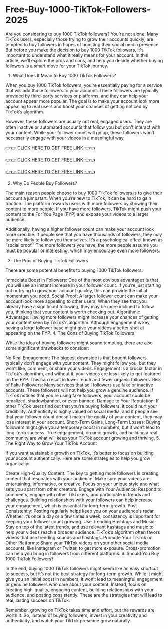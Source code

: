 # Free-Buy-1000-TikTok-Followers-2025

Are you considering to buy 1000 TikTok followers? You're not alone. Many TikTok users, especially those trying to grow their accounts quickly, are tempted to buy followers in hopes of boosting their social media presence. But before you make the decision to buy 1000 TikTok followers, it's important to understand what it really means for your account. In this article, we’ll explore the pros and cons, and help you decide whether buying followers is a smart move for your TikTok journey.

1. What Does It Mean to Buy 1000 TikTok Followers?

When you buy 1000 TikTok followers, you’re essentially paying for a service that will add those followers to your account. These followers are typically provided by third-party services or platforms, and they can help your account appear more popular. The goal is to make your account look more appealing to real users and boost your chances of getting noticed by TikTok’s algorithm.

However, these followers are usually not real, engaged users. They are often inactive or automated accounts that follow you but don't interact with your content. While your follower count will go up, these followers won’t necessarily engage with your videos in a meaningful way.

[👉👉 CLICK HERE TO GET FREE LINK 👈👈](https://freenewoffer.com/tik1/)

[👉👉 CLICK HERE TO GET FREE LINK 👈👈](https://freenewoffer.com/tik1/)

[👉👉 CLICK HERE TO GET FREE LINK 👈👈](https://freenewoffer.com/tik1/)

2. Why Do People Buy Followers?

The main reason people choose to buy 1000 TikTok followers is to give their account a jumpstart. When you’re new to TikTok, it can be hard to gain traction. The platform rewards users with more followers by showing their content to more people. If you have more followers, TikTok might push your content to the For You Page (FYP) and expose your videos to a larger audience.

Additionally, having a higher follower count can make your account look more credible. If people see that you have thousands of followers, they may be more likely to follow you themselves. It’s a psychological effect known as “social proof.” The more followers you have, the more people assume you must be popular or interesting, which may encourage even more followers.

3. The Pros of Buying TikTok Followers

There are some potential benefits to buying 1000 TikTok followers:

Immediate Boost in Followers: One of the most obvious advantages is that you will see an instant increase in your follower count. If you’re just starting out or trying to grow your account quickly, this can provide the initial momentum you need.
Social Proof: A larger follower count can make your account look more appealing to other users. When they see that you already have a significant following, they may be more inclined to follow you, thinking that your content is worth checking out.
Algorithmic Advantage: Having more followers might increase your chances of getting your content seen by TikTok's algorithm. Although engagement is key, having a large follower base might give your videos a better shot at appearing on the FYP.
4. The Cons of Buying TikTok Followers

While the idea of buying followers might sound tempting, there are also some significant drawbacks to consider:

No Real Engagement: The biggest downside is that bought followers typically don’t engage with your content. They might follow you, but they won’t like, comment, or share your videos. Engagement is a crucial factor in TikTok’s algorithm, and without it, your videos are less likely to get featured on the FYP. This can result in lower reach and fewer organic followers.
Risk of Fake Followers: Many services that sell followers use fake or inactive accounts. These followers will not help you grow a genuine audience. If TikTok notices that you're using fake followers, your account could be penalized, shadowbanned, or even banned.
Damage to Your Reputation: If other TikTok users find out that you're buying followers, it could hurt your credibility. Authenticity is highly valued on social media, and if people see that your follower count doesn’t match the quality of your content, they may lose interest in your account.
Short-Term Gains, Long-Term Losses: Buying followers might give you a temporary boost in numbers, but it won’t lead to long-term success. True engagement, organic growth, and building a real community are what will keep your TikTok account growing and thriving.
5. The Right Way to Grow Your TikTok Account

If you want sustainable growth on TikTok, it’s better to focus on building your account authentically. Here are some strategies to help you grow organically:

Create High-Quality Content: The key to getting more followers is creating content that resonates with your audience. Make sure your videos are entertaining, informative, or creative. Focus on your unique style and what sets you apart from other creators.
Engage with Your Audience: Respond to comments, engage with other TikTokers, and participate in trends and challenges. Building relationships with your followers can help increase your engagement, which is essential for long-term growth.
Post Consistently: Posting regularly helps keep you on your audience's radar. Whether it’s once a day or a few times a week, consistency is important for keeping your follower count growing.
Use Trending Hashtags and Music: Stay on top of the latest trends, and use relevant hashtags and music to help your videos reach a broader audience. TikTok’s algorithm often favors videos that use trending sounds and hashtags.
Promote Your TikTok on Other Platforms: Share your TikTok videos on your other social media accounts, like Instagram or Twitter, to get more exposure. Cross-promotion can help you bring in followers from different platforms.
6. Should You Buy 1000 TikTok Followers?

In the end, buying 1000 TikTok followers might seem like an easy shortcut to success, but it’s not the best strategy for long-term growth. While it might give you an initial boost in numbers, it won’t lead to meaningful engagement or genuine followers who care about your content. Instead, focus on creating high-quality, engaging content, building relationships with your audience, and posting consistently. These are the strategies that will lead to real, lasting success on TikTok.

Remember, growing on TikTok takes time and effort, but the rewards are worth it. So, instead of buying followers, invest in your creativity and authenticity, and watch your TikTok presence grow naturally.
